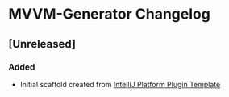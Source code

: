 <!-- Keep a Changelog guide -> https://keepachangelog.com -->

# MVVM-Generator Changelog

## [Unreleased]
### Added
- Initial scaffold created from [IntelliJ Platform Plugin Template](https://github.com/JetBrains/intellij-platform-plugin-template)
